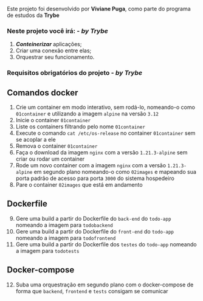 Este projeto foi desenvolvido por **Viviane Puga**, como parte do programa de estudos da **Trybe**


### Neste projeto você irá: - _by Trybe_
1. **_Conteinerizar_** aplicações;
1. Criar uma conexão entre elas;
1. Orquestrar seu funcionamento.

### Requisitos obrigatórios do projeto - _by Trybe_
## Comandos docker
1. Crie um container em modo interativo, sem rodá-lo, nomeando-o como `01container` e utilizando a imagem `alpine` na versão `3.12`
2. Inicie o container `01container`
3. Liste os containers filtrando pelo nome `01container`
4. Execute o comando `cat /etc/os-release` no container `01container` sem se acoplar a ele
5. Remova o container `01container`
6. Faça o download da imagem `nginx` com a versão `1.21.3-alpine` sem criar ou rodar um container
7. Rode um novo container com a imagem  `nginx` com a versão `1.21.3-alpine` em segundo plano nomeando-o como `02images` e mapeando sua porta padrão de acesso para porta `3000` do sistema hospedeiro
8. Pare o container `02images` que está em andamento

## Dockerfile
9. Gere uma build a partir do Dockerfile do `back-end` do `todo-app` nomeando a imagem para `todobackend`
10. Gere uma build a partir do Dockerfile do `front-end` do `todo-app` nomeando a imagem para `todofrontend`
11. Gere uma build a partir do Dockerfile dos `testes` do `todo-app` nomeando a imagem para `todotests`

## Docker-compose
12. Suba uma orquestração em segundo plano com o docker-compose de forma que `backend`, `frontend` e `tests` consigam se comunicar
